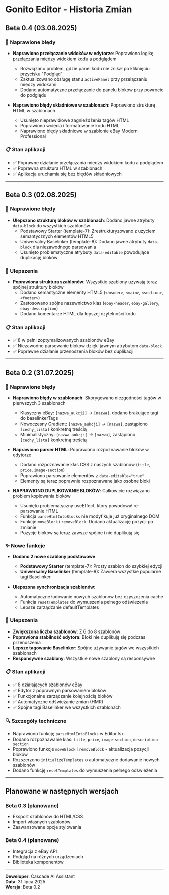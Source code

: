 # Gonito Editor - Historia Zmian

## Beta 0.4 (03.08.2025)

### 🔧 Naprawione błędy
- **Naprawiono przełączanie widoków w edytorze**: Poprawiono logikę przełączania między widokiem kodu a podglądem
  - Rozwiązano problem, gdzie panel kodu nie znikał po kliknięciu przycisku "Podgląd"
  - Zaktualizowano obsługę stanu `activePanel` przy przełączaniu między widokami
  - Dodano automatyczne przełączanie do panelu bloków przy powrocie do podglądu

- **Naprawiono błędy składniowe w szablonach**: Poprawiono strukturę HTML w szablonach
  - Usunięto nieprawidłowe zagnieżdżenia tagów HTML
  - Poprawiono wcięcia i formatowanie kodu HTML
  - Naprawiono błędy składniowe w szablonie eBay Modern Professional

### 📋 Stan aplikacji
- ✅ Poprawne działanie przełączania między widokiem kodu a podglądem
- ✅ Poprawna struktura HTML w szablonach
- ✅ Aplikacja uruchamia się bez błędów składniowych

---

## Beta 0.3 (02.08.2025)

### 🔧 Naprawione błędy
- **Ulepszono strukturę bloków w szablonach**: Dodano jawne atrybuty `data-block` do wszystkich szablonów
  - Podstawowy Starter (template-7): Zrestrukturyzowano z użyciem semantycznych elementów HTML5
  - Uniwersalny Baselinker (template-8): Dodano jawne atrybuty `data-block` dla niezawodnego parsowania
  - Usunięto problematyczne atrybuty `data-editable` powodujące duplikację bloków

### 🎯 Ulepszenia
- **Poprawiona struktura szablonów**: Wszystkie szablony używają teraz spójnej struktury bloków
  - Dodano semantyczne elementy HTML5 (`<header>`, `<main>`, `<section>`, `<footer>`)
  - Zastosowano spójne nazewnictwo klas (`ebay-header`, `ebay-gallery`, `ebay-description`)
  - Dodano komentarze HTML dla lepszej czytelności kodu

### 📋 Stan aplikacji
- ✅ 8 w pełni zoptymalizowanych szablonów eBay
- ✅ Niezawodne parsowanie bloków dzięki jawnym atrybutom `data-block`
- ✅ Poprawne działanie przenoszenia bloków bez duplikacji

---

## Beta 0.2 (31.07.2025)

### 🔧 Naprawione błędy
- **Naprawiono błędy w szablonach**: Skorygowano niezgodności tagów w pierwszych 3 szablonach
  - Klasyczny eBay: `[nazwa_aukcji]` → `[nazwa]`, dodano brakujące tagi do baselinkerTags
  - Nowoczesny Gradient: `[nazwa_aukcji]` → `[nazwa]`, zastąpiono `[cechy_lista]` konkretną treścią
  - Minimalistyczny: `[nazwa_aukcji]` → `[nazwa]`, zastąpiono `[cechy_lista]` konkretną treścią

- **Naprawiono parser HTML**: Poprawiono rozpoznawanie bloków w edytorze
  - Dodano rozpoznawanie klas CSS z naszych szablonów (`title`, `price`, `image-section`)
  - Poprawiono parsowanie elementów z `data-editable="true"`
  - Elementy są teraz poprawnie rozpoznawane jako osobne bloki

- **NAPRAWIONO DUPLIKOWANIE BLOKÓW**: Całkowicie rozwiązano problem kopiowania bloków
  - Usunięto problematyczny useEffect, który powodował re-parsowanie HTML
  - Funkcja `parseHtmlIntoBlocks` nie modyfikuje już oryginalnego DOM
  - Funkcje `moveBlock` i `removeBlock`: Dodano aktualizację pozycji po zmianie
  - Pozycje bloków są teraz zawsze spójne i nie duplikują się

### ✨ Nowe funkcje
- **Dodano 2 nowe szablony podstawowe**:
  - **Podstawowy Starter** (template-7): Prosty szablon do szybkiej edycji
  - **Uniwersalny Baselinker** (template-8): Zawiera wszystkie popularne tagi Baselinker

- **Ulepszona synchronizacja szablonów**: 
  - Automatyczne ładowanie nowych szablonów bez czyszczenia cache
  - Funkcja `resetTemplates` do wymuszenia pełnego odświeżenia
  - Lepsze zarządzanie defaultTemplates

### 🎯 Ulepszenia
- **Zwiększona liczba szablonów**: Z 6 do 8 szablonów
- **Poprawiona stabilność edytora**: Bloki nie duplikują się podczas przenoszenia
- **Lepsze tagowanie Baselinker**: Spójne używanie tagów we wszystkich szablonach
- **Responsywne szablony**: Wszystkie nowe szablony są responsywne

### 📋 Stan aplikacji
- ✅ 8 działających szablonów eBay
- ✅ Edytor z poprawnym parsowaniem bloków  
- ✅ Funkcjonalne zarządzanie kolejnością bloków
- ✅ Automatyczne odświeżanie zmian (HMR)
- ✅ Spójne tagi Baselinker we wszystkich szablonach

### 🔍 Szczegóły techniczne
- Naprawiono funkcję `parseHtmlIntoBlocks` w Editor.tsx
- Dodano rozpoznawanie klas: `title`, `price`, `image-section`, `description-section`
- Poprawiono funkcje `moveBlock` i `removeBlock` - aktualizacja pozycji bloków
- Rozszerzono `initializeTemplates` o automatyczne dodawanie nowych szablonów
- Dodano funkcję `resetTemplates` do wymuszenia pełnego odświeżenia

---

## Planowane w następnych wersjach

### Beta 0.3 (planowane)
- Eksport szablonów do HTML/CSS
- Import własnych szablonów
- Zaawansowane opcje stylowania

### Beta 0.4 (planowane)  
- Integracja z eBay API
- Podgląd na różnych urządzeniach
- Biblioteka komponentów

---

**Deweloper**: Cascade AI Assistant  
**Data**: 31 lipca 2025  
**Wersja**: Beta 0.2
